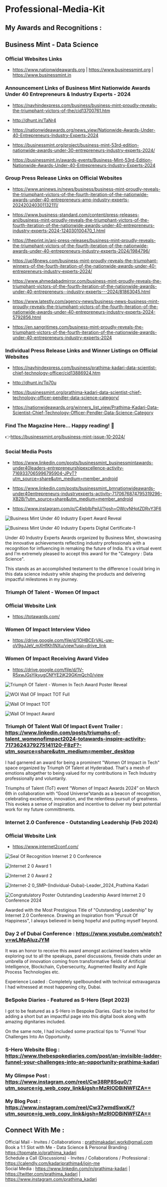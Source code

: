 # Professional-Media-Kit

## My Awards and Recognitions :

## Business Mint - Data Science 

### Official Websites Links 

- https://www.nationwideawards.org | https://www.businessmint.org | https://www.businessmint.in

### Announcement Links of Business Mint Nationwide Awards Under 40 Entrepreneurs & Industry Experts - 2024 

- https://navhindexpress.com/business/business-mint-proudly-reveals-the-triumphant-victors-of-the/cid13700761.htm

- http://dhunt.in/TaNr4

- https://nationwideawards.org/news_view/Nationwide-Awards-Under-40-Entrepreneurs-Industry-Experts-2024

- https://businessmint.org/project/business-mint-53rd-edition-nationwide-awards-under-30-entrepreneurs-industry-experts-2024/

- https://businessmint.in/awards-events/Business-Mint-53rd-Edition-Nationwide-Awards-Under-40-Entrepreneurs-Industry-Experts-2024

###  Group Press Release Links on Official Websites 

- https://www.aninews.in/news/business/business-mint-proudly-reveals-the-triumphant-victors-of-the-fourth-iteration-of-the-nationwide-awards-under-40-entrepreneurs-amp-industry-experts-202420240301132111/

- https://www.business-standard.com/content/press-releases-ani/business-mint-proudly-reveals-the-triumphant-victors-of-the-fourth-iteration-of-the-nationwide-awards-under-40-entrepreneurs-industry-experts-2024-124030100470_1.html

- https://theprint.in/ani-press-releases/business-mint-proudly-reveals-the-triumphant-victors-of-the-fourth-iteration-of-the-nationwide-awards-under-40-entrepreneurs-industry-experts-2024/1984796/

- https://up18news.com/business-mint-proudly-reveals-the-triumphant-winners-of-the-fourth-iteration-of-the-nationwide-awards-under-40-entrepreneurs-industry-experts-2024/

- https://www.ahmedabadmirror.com/business-mint-proudly-reveals-the-triumphant-victors-of-the-fourth-iteration-of-the-nationwide-awards-under-40-entrepreneurs--industry-experts---2024/81863045.html

- https://www.latestly.com/agency-news/business-news-business-mint-proudly-reveals-the-triumphant-victors-of-the-fourth-iteration-of-the-nationwide-awards-under-40-entrepreneurs-industry-experts-2024-5792856.html

- https://en.sangritimes.com/business-mint-proudly-reveals-the-triumphant-victors-of-the-fourth-iteration-of-the-nationwide-awards-under-40-entrepreneurs-industry-experts-2024
  
### Individual Press Release Links and Winner Listings on Official Websites

- https://navhindexpress.com/business/prathima-kadari-data-scientist-chief-technology-officer/cid13886924.htm	

- http://dhunt.in/Tq70u	

- https://businessmint.org/prathima-kadari-data-scientist-chief-technology-officer-pendler-data-science-category/	

- https://nationwideawards.org/winners_list_view/Prathima-Kadari-Data-Scientist-Chief-Technology-Officer-Pendler-Data-Science-Category

### Find The Magazine Here... Happy reading! 📖

👉https://businessmint.org/business-mint-issue-10-2024/

### Social Media Posts

- https://www.linkedin.com/posts/businessmint_businessmintawards-under40leaders-entrepreneurshipexcellence-activity-7169337065996795904-JPvT?utm_source=share&utm_medium=member_android

- https://www.linkedin.com/posts/businessmint_bmnationwideawards-under40entrepreneurs-industryexperts-activity-7170676874795319296-XB2B/?utm_source=share&utm_medium=member_android

- https://www.instagram.com/p/C4IebIbPeiU/?igsh=OWcyNHptZDRvY3F6

![Business Mint Under 40 Industry Expert Award Reveal](https://github.com/prathimacode-hub/Professional-Media-Kit/assets/74645302/a87bb506-7cde-4a33-90c6-630eec0c5684)

![Business Mint Under 40 Industry Experts Digital Certificate-1](https://github.com/prathimacode-hub/Professional-Media-Kit/assets/74645302/c5ffdf55-80f5-47f7-96d4-4e1482795bf1)

Under 40 Industry Experts Awards organized by Business Mint, showcasing the innovative achievements reflecting industry professionals with a recognition for influencing in remaking the future of India. It's a virtual event and I'm extremely pleased to accept this award for the "Category : Data Science".

This stands as an accomplished testament to the difference I could bring in this data science industry while shaping the products and delivering impactful milestones in my journey.


### Triumph Of Talent - Women Of Impact

### Official Website Link

- https://totawards.com/

### Women Of Impact Interview Video

- https://drive.google.com/file/d/1OHBCErVAL-uw-oV9gJJeV_mXHfKh1NXu/view?usp=drive_link

### Women Of Impact Receiving Award Video

- https://drive.google.com/file/d/1V-R5xwJGsYikyugCNfYE2jK29GKmQch0/view
  
![Triumph Of Talent - Women In Tech Award Poster Reveal](https://github.com/prathimacode-hub/Professional-Media-Kit/assets/74645302/7e788a9f-740b-43ce-9fb4-e2ce35360646)

![WOI Wall OF Impact TOT Full](https://github.com/prathimacode-hub/Professional-Media-Kit/assets/74645302/25ea6bb3-c4e0-4e04-a6ee-0974d69281aa)

![Wall Of Impact TOT](https://github.com/prathimacode-hub/Professional-Media-Kit/assets/74645302/715d4e95-f61f-42c8-9007-858ab134b9e2)

![Wall Of Impact Award](https://github.com/prathimacode-hub/Professional-Media-Kit/assets/74645302/4e67c280-ce26-4d35-a413-d4ceeeebacf2)

### Triumph Of Talent Wall Of Impact Event Trailer : https://www.linkedin.com/posts/triumphs-of-talent_womenofimpact2024-totawards-inspire-activity-7173624379275141120-F8zF?-utm_source=share&utm_medium=member_desktop

I had garnered an award for being a prominent "Women Of Impact in Tech" space organized by Triumph Of Talent at Hyderabad. That's a mesh of emotions altogether to being valued for my contributions in Tech Industry professionally and voluntarily.

Triumphs of Talent (ToT) event “Women of Impact Awards 2024” on March 6th in collaboration with “Good Universe”stands as a beacon of recognition, celebrating excellence, innovation, and the relentless pursuit of greatness. This evokes a sense of inspiration and incentive to deliver my best potential work for my future committments.


### Internet 2.0 Conference - Outstanding Leadership (Feb 2024)

### Official Website Link

- https://www.internet2conf.com/

![Seal Of Recognition Internet 2 0 Conference](https://github.com/prathimacode-hub/Professional-Media-Kit/assets/74645302/d5028a21-b4d7-40b9-af44-6791daef6a94)

![Internet 2 0 Award 1](https://github.com/prathimacode-hub/Professional-Media-Kit/assets/74645302/71aa7747-b286-4ca3-8b94-1a28f7d74d70)

![Internet 2 0 Award 2](https://github.com/prathimacode-hub/Professional-Media-Kit/assets/74645302/02d3b352-db70-4e71-a180-2be5e4f2e1b1)

![Internet-2 0_SMP-(Individual-Dubai)-Leader_2024_Prathima Kadari](https://github.com/prathimacode-hub/Professional-Media-Kit/assets/74645302/59b0fc2e-8391-40e2-9561-bca401f3c766)

![Congratulatory Poster Outstanding Leadership Award Internet 2 0 Conference 2024](https://github.com/prathimacode-hub/Professional-Media-Kit/assets/74645302/e26e0945-fb3d-445f-9c69-bff2f1a471a9)

Awarded with the Most Prestigious Title of "Outstanding Leadership" by Internet 2.0 Conference. Drawing an Inspiration from "Pursuit Of Happiness", I always believed in being hopeful and putting myself beyond.

### Day 2 of Dubai Conference : https://www.youtube.com/watch?v=wLMpAluzJYM

It was an honor to receive this award amongst acclaimed leaders while exploring out to all the speakups, panel discussions, fireside chats under an umbrella of innovation coming from transformative fields of Artificial Intelligence, Blockchain, Cybersecurity, Augmented Reality and Agile Process Technologies etc.

Experience Loaded : Completely spellbounded with technical extravaganza I had witnessed at most happening city, Dubai.


### BeSpoke Diaries - Featured as S-Hero (Sept 2023)

I got to be featured as a S-Hero in Bespoke Diaries. Glad to be invited for adding a short but an impactful page into this digital book along with amazing dignitaries included.

On the same note, I had included some practical tips to "Funnel Your Challenges Into An Opportunity.

### S-Hero Website Blog : https://www.thebespokediaries.com/post/an-invisible-ladder-funnel-your-challenges-into-an-opportunity-prathima-kadari

### My Glimpse Post : https://www.instagram.com/reel/Cw38RP8Squ0/?utm_source=ig_web_copy_link&igsh=MzRlODBiNWFlZA==

### My Blog Post : https://www.instagram.com/reel/Cw37wmdSwxK/?utm_source=ig_web_copy_link&igsh=MzRlODBiNWFlZA==


## Connect With Me :

Official Mail - Invites / Collaborations : prathimakadari.work@gmail.com <br>
Book a 1:1 Slot with Me - Data Science & Personal Branding : https://topmate.io/prathima_kadari <br>
Schedule a Call (Discussions) - Invites / Collaborations / Professional : https://calendly.com/kadariprathima4/join-me <br>
Social Media : https://www.linkedin.com/in/prathima-kadari | https://twitter.com/prathima_kadari | https://www.instagram.com/prathima_kadari <br>
